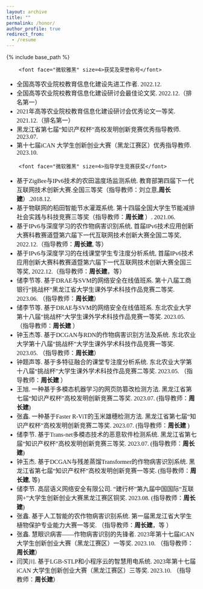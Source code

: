 ```yaml
---
layout: archive
title: ""
permalink: /honor/
author_profile: true
redirect_from:
  - /resume
---
```


{% include base_path %}
<p style="line-height:2.0">
	<font face="微软雅黑" size=3>

		<font face="微软雅黑" size=4>获奖及荣誉称号</font>
<ul>
	<li>全国高等农业院校教育信息化建设先进工作者. 2022.12.</li>	
	<li>全国高等农业院校教育信息化建设研讨会最佳论文奖. 2022.12.（排名第一）</li>	
	<li>2021年高等农业院校教育信息化建设研讨会优秀论文一等奖. 2021.12.（排名第一）</li>	
	<li>黑龙江省第七届“知识产权杯”高校发明创新竞赛优秀指导教师. 2023.07.</li>	
	<li>第十七届iCAN 大学生创新创业大赛（黑龙江赛区）优秀指导教师. 2023.10.</li>
</ul>

		<font face="微软雅黑" size=4>指导学生竞赛获奖</font>
<ul>
	<li> 基于ZigBee与IPv6技术的农田温度场监测系统. 教育部第四届下一代互联网技术创新大赛.全国三等奖（指导教师：刘立意,<b>周长建</b>）.2018.12.</li>
	<li> 基于物联网的稻田智能节水灌溉系统. 第十四届全国大学生节能减排社会实践与科技竞赛三等奖（指导教师：<b>周长建</b> ）. 2021.06.</li>
	<li> 基于IPv6与深度学习的农作物病害识别系统, 首届IPv6技术应用创新大赛科教赛道暨第六届下一代互联网技术创新大赛全国二等奖, 2022.12.（指导教师：<b>周长建</b>, 等）</li>
	<li> 基于IPv6与深度学习的在线课堂学生专注度分析系统, 首届IPv6技术应用创新大赛科教赛道暨第六届下一代互联网技术创新大赛全国三等奖, 2022.12.（指导教师：<b>周长建</b>，等）</li>
	<li>储李节等. 基于DRAE与SVM的网络安全在线值班系. 第十八届工商银行“挑战杯”黑龙江省大学生课外学术科技作品竞赛二等奖. 2023.06. （指导教师：<b>周长建</b>）</li>
	<li> 储李节等. 基于DRAE与SVM的网络安全在线值班系. 东北农业大学第十八届“挑战杯”大学生课外学术科技作品竞赛一等奖. 2023.05. （指导教师：<b>周长建</b> ）</li>
	<li> 钟玉杰等. 基于DCGAN与RDN的作物病害识别方法及系统. 东北农业大学第十八届“挑战杯”大学生课外学术科技作品竞赛一等奖. 2023.05. （指导教师：<b>周长建</b>）</li>
	<li> 钟题声等. 基于多特征融合的课堂专注度分析系统. 东北农业大学第十八届“挑战杯”大学生课外学术科技作品竞赛二等奖. 2023.05. （指导教师：<b>周长建</b> ）</li>
	<li> 王旭. 一种基于多模态机器学习的网页防篡改检测方法. 黑龙江省第七届“知识产权杯”高校发明创新竞赛二等奖. 2023.07.  (指导教师：<b>周长建</b>)</li>
	<li> 张鑫. 一种基于Faster R-ViT的玉米雄穗检测方法. 黑龙江省第七届“知识产权杯”高校发明创新竞赛二等奖. 2023.07. (指导教师：<b>周长建</b> )</li>
	<li> 储李节. 基于Trans-net多模态技术的恶意软件检测系统. 黑龙江省第七届“知识产权杯”高校发明创新竞赛三等奖. 2023.07. (指导教师：<b>周长建</b>)</li>
	<li> 钟玉杰. 基于DCGAN与残差蒸馏Transformer的作物病害识别系统. 黑龙江省第七届“知识产权杯”高校发明创新竞赛一等奖. (指导教师：<b>周长建</b>, 等)</li>
	<li> 储李节. 高层语义网络安全有限公司. “建行杯”第九届中国国际“互联网+”大学生创新创业大赛黑龙江赛区铜奖. 2023.08. (指导教师：<b>周长建</b>) <br>
	<li> 张鑫. 基于人工智能的农作物病害识别系统. 第一届黑龙江省大学生植物保护专业能力大赛一等奖. （指导教师：<b>周长建</b>，等 ）</li>
	<li> 张鑫. 慧眼识病害——作物病害识别的先锋者. 2023年第十七届iCAN 大学生创新创业大赛（黑龙江赛区）一等奖. 2023.10. （指导教师：<b>周长建</b>）</li>
	<li> 闫笑川. 基于LGB-STLP和小程序云的智慧用电系统. 2023年第十七届iCAN 大学生创新创业大赛（黑龙江赛区）三等奖. 2023.10. （指导教师：<b>周长建</b>）</li>
</ul>
	</font>
</p>